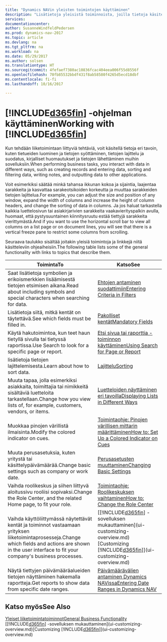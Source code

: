 ```yaml
---
title: "Dynamics NAVin yleisten toimintojen käyttäminen"
description: "Lisätietoja yleisistä toiminnoista, joilla tietoja käsitellään Dynamics NAVissa. Kyse voi olla esimerkiksi arvojen antamisesta, tietojen lajittelusta ja näkymien vaihtamisesta."
services: 
documentationcenter: 
author: SusanneWindfeldPedersen
ms.prod: dynamics-nav-2017
ms.topic: article
ms.devlang: na
ms.tgt_pltfrm: na
ms.workload: na
ms.date: 05/29/2017
ms.author: solsen
ms.translationtype: HT
ms.sourcegitcommit: 4fefaef7380ac10836fcac404eea006f55d8556f
ms.openlocfilehash: 70fb85532bbdf431f8ab58580f4265d5ecd18dbf
ms.contentlocale: fi-fi
ms.lasthandoff: 10/16/2017

---
```

# <a name="working-with-included365finincludesd365finlongmdmd"></a><span data-ttu-id="ee863-103">[!INCLUDE[d365fin](includes/d365fin_long_md.md)] -ohjelman käyttäminen</span><span class="sxs-lookup"><span data-stu-id="ee863-103">Working with [!INCLUDE[d365fin](includes/d365fin_long_md.md)]</span></span>
<span data-ttu-id="ee863-104">Kun tehdään liiketoimintaan liittyviä tehtäviä, voit käsitellä tietoja eri tavoin, kuten tietueiden luominen ja tietojen syöttäminen, tietojen lajittelu ja suodatus, kirjalliset huomautukset ja tietojen lähettäminen muihin sovelluksiin.</span><span class="sxs-lookup"><span data-stu-id="ee863-104">When performing business tasks, you interact with data in different ways, such as creating records and entering data, sorting and filtering data, writing notes, and outputting data to other applications.</span></span>

<span data-ttu-id="ee863-105">Voit esimerkiksi säätää minkä tahansa ikkunan kokoa ja sijaintia, laajentaa sarakkeita ja kasvattaa sarakeotsikoiden korkeutta ja muuttaa sarakkeiden tietojen lajittelua.</span><span class="sxs-lookup"><span data-stu-id="ee863-105">For example, you can adjust the size and position of any window, expand the width of columns and increase the height of column headers, and change the sorting of data in columns.</span></span> <span data-ttu-id="ee863-106">Ja jos haluat tarkastella kaikkia luettelosivun tai asiakirjarivien sarakkeita vaakavierityspalkin avulla, huomaat, että pystysuuntainen kiinnitysruutu estää tiettyjä sarakkeita vierittymästä.</span><span class="sxs-lookup"><span data-stu-id="ee863-106">And if you want to use the horizontal scroll bar to view all columns on a list page or on document lines, you will see that there is a vertical freeze pane to restrict some columns from scrolling.</span></span>

<span data-ttu-id="ee863-107">Seuraava taulukko sisältää joitakin yleisiä toimintoja ja linkkejä niitä käsitteleviin ohjeaiheisiin.</span><span class="sxs-lookup"><span data-stu-id="ee863-107">The following table lists some of the general functionality with links to topics that describe them.</span></span>

| <span data-ttu-id="ee863-108">Toiminta</span><span class="sxs-lookup"><span data-stu-id="ee863-108">To</span></span> | <span data-ttu-id="ee863-109">Katso</span><span class="sxs-lookup"><span data-stu-id="ee863-109">See</span></span> |
| --- | --- |
| <span data-ttu-id="ee863-110">Saat lisätietoja symbolien ja erikoismerkkien lisäämisestä tietojen etsimisen aikana.</span><span class="sxs-lookup"><span data-stu-id="ee863-110">Read about including symbols and special characters when searching for data.</span></span> |[<span data-ttu-id="ee863-111">Ehtojen antaminen suodattimiin</span><span class="sxs-lookup"><span data-stu-id="ee863-111">Entering Criteria in Filters</span></span>](ui-enter-criteria-filters.md) |
| <span data-ttu-id="ee863-112">Lisätietoja siitä, mitkä kentät on täytettävä.</span><span class="sxs-lookup"><span data-stu-id="ee863-112">See which fields must be filled in.</span></span> |[<span data-ttu-id="ee863-113">Pakolliset kentät</span><span class="sxs-lookup"><span data-stu-id="ee863-113">Mandatory Fields</span></span>](ui-mandatory-fields.md) |
| <span data-ttu-id="ee863-114">Käytä hakutoimintoa, kun teet haun tietyllä sivulla tai tietyssä raportissa.</span><span class="sxs-lookup"><span data-stu-id="ee863-114">Use Search to look for a specific page or report.</span></span> |[<span data-ttu-id="ee863-115">Etsi sivua tai raporttia -toiminnon käyttäminen</span><span class="sxs-lookup"><span data-stu-id="ee863-115">Using Search for Page or Report</span></span>](ui-search.md) |
| <span data-ttu-id="ee863-116">lisätietoja tietojen lajittelemisesta.</span><span class="sxs-lookup"><span data-stu-id="ee863-116">Learn about how to sort data.</span></span> |[<span data-ttu-id="ee863-117">Lajittelu</span><span class="sxs-lookup"><span data-stu-id="ee863-117">Sorting</span></span>](ui-sorting.md) |
| <span data-ttu-id="ee863-118">Muuta tapaa, jolla esimerkiksi asiakkaita, toimittajia tai nimikkeitä sisältäviä luetteloita tarkastellaan.</span><span class="sxs-lookup"><span data-stu-id="ee863-118">Change how you view lists of, for example, customers, vendors, or items.</span></span> |[<span data-ttu-id="ee863-119">Luetteloiden näyttäminen eri tavoilla</span><span class="sxs-lookup"><span data-stu-id="ee863-119">Displaying Lists in Different Ways</span></span>](across-display-lists-different-views.md) |
| <span data-ttu-id="ee863-120">Muokkaa pinojen värillistä ilmaisinta.</span><span class="sxs-lookup"><span data-stu-id="ee863-120">Modify the colored indicator on cues.</span></span> |[<span data-ttu-id="ee863-121">Toimintaohje: Pinojen värillisen mittarin määrittäminen</span><span class="sxs-lookup"><span data-stu-id="ee863-121">How to: Set Up a Colored Indicator on Cues</span></span>](ui-how-setup-colored-indicator-cues.md) |
| <span data-ttu-id="ee863-122">Muuta perusasetuksia, kuten yritystä tai käsittelypäivämäärää.</span><span class="sxs-lookup"><span data-stu-id="ee863-122">Change basic settings such as company or work date.</span></span> |[<span data-ttu-id="ee863-123">Perusasetusten muuttaminen</span><span class="sxs-lookup"><span data-stu-id="ee863-123">Changing Basic Settings</span></span>](ui-change-basic-settings.md) |
| <span data-ttu-id="ee863-124">Vaihda roolikeskus ja siihen liittyvä aloitussivu rooliisi sopivaksi.</span><span class="sxs-lookup"><span data-stu-id="ee863-124">Change the Role Center, and the related Home page, to fit your role.</span></span> |[<span data-ttu-id="ee863-125">Toimintaohje: Roolikeskuksen vaihtaminen</span><span class="sxs-lookup"><span data-stu-id="ee863-125">How to: Change the Role Center</span></span>](change-role.md) |
| <span data-ttu-id="ee863-126">Vaihda käyttöliittymässä näytettävät kentät ja toiminnot vastaamaan yrityksen liiketoimintaprosesseja.</span><span class="sxs-lookup"><span data-stu-id="ee863-126">Change which fields and actions are shown in the user interface to fit your company's business processes.</span></span> |<span data-ttu-id="ee863-127">[[!INCLUDE[d365fin](includes/d365fin_md.md)] -sovelluksen mukauttaminen](ui-customizing-overview.md)</span><span class="sxs-lookup"><span data-stu-id="ee863-127">[Customizing [!INCLUDE[d365fin](includes/d365fin_md.md)]](ui-customizing-overview.md)</span></span> |
| <span data-ttu-id="ee863-128">Näytä tiettyjen päivämääräalueiden tietojen näyttäminen hakemalla raportteja.</span><span class="sxs-lookup"><span data-stu-id="ee863-128">Get reports to show data from specific date ranges.</span></span> |[<span data-ttu-id="ee863-129">Päivämäärävälien antaminen Dynamics NAVissa</span><span class="sxs-lookup"><span data-stu-id="ee863-129">Entering Date Ranges in Dynamics NAV</span></span>](ui-enter-date-ranges.md) |

## <a name="see-also"></a><span data-ttu-id="ee863-130">Katso myös</span><span class="sxs-lookup"><span data-stu-id="ee863-130">See Also</span></span>
[<span data-ttu-id="ee863-131">Yleiset liiketoimintatoiminnot</span><span class="sxs-lookup"><span data-stu-id="ee863-131">General Business Functionality</span></span>](ui-across-business-areas.md)  
<span data-ttu-id="ee863-132">[[!INCLUDE[d365fin](includes/d365fin_md.md)] -sovelluksen mukauttaminen](ui-customizing-overview.md)</span><span class="sxs-lookup"><span data-stu-id="ee863-132">[Customizing [!INCLUDE[d365fin](includes/d365fin_md.md)]](ui-customizing-overview.md)</span></span>  

## 

